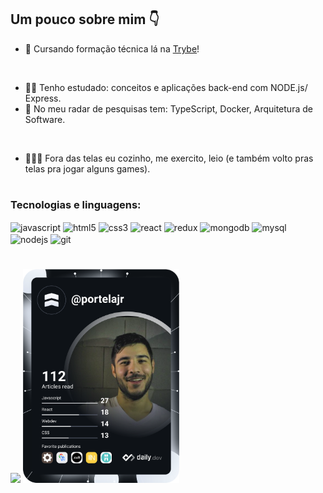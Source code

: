 ## Um pouco sobre mim 👇

- 🚩  Cursando formação técnica lá na <a href="https://www.betrybe.com/formacao-desenvolvimento-web">Trybe</a>!
<br>

- 👨‍💻  Tenho estudado: conceitos e aplicações back-end com NODE.js/ Express.
- 🧐  No meu radar de pesquisas tem:  TypeScript, Docker, Arquitetura de Software.

<br>

- 🧘‍🎮🍳 Fora das telas eu cozinho, me exercito, leio (e também volto pras telas pra jogar alguns games).


#

### Tecnologias e linguagens:

<div style="display: inline-block">
  <img align="center" alt="javascript" height="70" width="50" src="https://cdn.jsdelivr.net/gh/devicons/devicon/icons/javascript/javascript-original.svg" />
  <img align="center" alt="html5" height="70" width="50" src="https://cdn.jsdelivr.net/gh/devicons/devicon/icons/html5/html5-plain-wordmark.svg" />
  <img align="center" alt="css3" height="70" width="50" src="https://cdn.jsdelivr.net/gh/devicons/devicon/icons/css3/css3-plain-wordmark.svg" />
  <img align="center" alt="react" height="70" width="50" src="https://cdn.jsdelivr.net/gh/devicons/devicon/icons/react/react-original-wordmark.svg" />
  <img align="center" alt="redux" height="70" width="50" src="https://cdn.jsdelivr.net/gh/devicons/devicon/icons/redux/redux-original.svg" />
  <img align="center" alt="mongodb" height="70" width="50" src="https://cdn.jsdelivr.net/gh/devicons/devicon/icons/mongodb/mongodb-plain-wordmark.svg" />
  <img align="center" alt="mysql" height="70" width="50" src="https://cdn.jsdelivr.net/gh/devicons/devicon/icons/mysql/mysql-plain-wordmark.svg" />
  <img align="center" alt="nodejs" height="70" width="50" src="https://cdn.jsdelivr.net/gh/devicons/devicon/icons/nodejs/nodejs-plain-wordmark.svg" />
  <img align="center" alt="git" height="70" width="50"src="https://cdn.jsdelivr.net/gh/devicons/devicon/icons/git/git-plain-wordmark.svg" />
</div>


#

<div>
  <img height="180em" src="https://github-readme-stats.vercel.app/api?username=portelajr&include_all_commits=true&count_private=true&hide=stars" />
  <a href="https://app.daily.dev/DailyDevTips"><img src="https://github.com/portelajr/portelajr/blob/main/devcard.svg" width="250" alt="portelajr DevCard"/></a>
</div>

#
